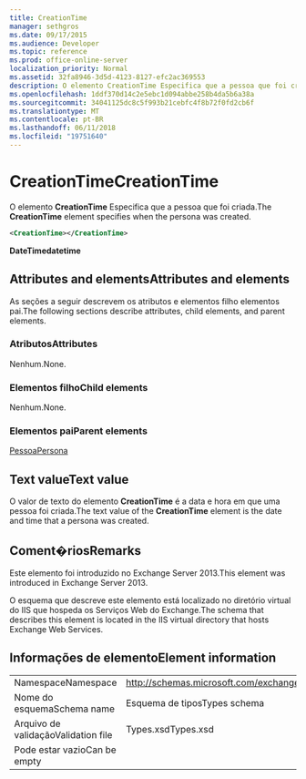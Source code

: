```yaml
---
title: CreationTime
manager: sethgros
ms.date: 09/17/2015
ms.audience: Developer
ms.topic: reference
ms.prod: office-online-server
localization_priority: Normal
ms.assetid: 32fa8946-3d5d-4123-8127-efc2ac369553
description: O elemento CreationTime Especifica que a pessoa que foi criada.
ms.openlocfilehash: 1ddf370d14c2e5ebc1d094abbe258b4da5b6a38a
ms.sourcegitcommit: 34041125dc8c5f993b21cebfc4f8b72f0fd2cb6f
ms.translationtype: MT
ms.contentlocale: pt-BR
ms.lasthandoff: 06/11/2018
ms.locfileid: "19751640"
---
```

# <a name="creationtime"></a><span data-ttu-id="af427-103">CreationTime</span><span class="sxs-lookup"><span data-stu-id="af427-103">CreationTime</span></span>

<span data-ttu-id="af427-104">O elemento **CreationTime** Especifica que a pessoa que foi criada.</span><span class="sxs-lookup"><span data-stu-id="af427-104">The **CreationTime** element specifies when the persona was created.</span></span> 
  
```XML
<CreationTime></CreationTime>
```

 <span data-ttu-id="af427-105">**DateTime**</span><span class="sxs-lookup"><span data-stu-id="af427-105">**datetime**</span></span>
## <a name="attributes-and-elements"></a><span data-ttu-id="af427-106">Attributes and elements</span><span class="sxs-lookup"><span data-stu-id="af427-106">Attributes and elements</span></span>

<span data-ttu-id="af427-107">As seções a seguir descrevem os atributos e elementos filho elementos pai.</span><span class="sxs-lookup"><span data-stu-id="af427-107">The following sections describe attributes, child elements, and parent elements.</span></span>
  
### <a name="attributes"></a><span data-ttu-id="af427-108">Atributos</span><span class="sxs-lookup"><span data-stu-id="af427-108">Attributes</span></span>

<span data-ttu-id="af427-109">Nenhum.</span><span class="sxs-lookup"><span data-stu-id="af427-109">None.</span></span>
  
### <a name="child-elements"></a><span data-ttu-id="af427-110">Elementos filho</span><span class="sxs-lookup"><span data-stu-id="af427-110">Child elements</span></span>

<span data-ttu-id="af427-111">Nenhum.</span><span class="sxs-lookup"><span data-stu-id="af427-111">None.</span></span>
  
### <a name="parent-elements"></a><span data-ttu-id="af427-112">Elementos pai</span><span class="sxs-lookup"><span data-stu-id="af427-112">Parent elements</span></span>

[<span data-ttu-id="af427-113">Pessoa</span><span class="sxs-lookup"><span data-stu-id="af427-113">Persona</span></span>](persona.md)
  
## <a name="text-value"></a><span data-ttu-id="af427-114">Text value</span><span class="sxs-lookup"><span data-stu-id="af427-114">Text value</span></span>

<span data-ttu-id="af427-115">O valor de texto do elemento **CreationTime** é a data e hora em que uma pessoa foi criada.</span><span class="sxs-lookup"><span data-stu-id="af427-115">The text value of the **CreationTime** element is the date and time that a persona was created.</span></span> 
  
## <a name="remarks"></a><span data-ttu-id="af427-116">Coment�rios</span><span class="sxs-lookup"><span data-stu-id="af427-116">Remarks</span></span>

<span data-ttu-id="af427-117">Este elemento foi introduzido no Exchange Server 2013.</span><span class="sxs-lookup"><span data-stu-id="af427-117">This element was introduced in Exchange Server 2013.</span></span>
  
<span data-ttu-id="af427-118">O esquema que descreve este elemento está localizado no diretório virtual do IIS que hospeda os Serviços Web do Exchange.</span><span class="sxs-lookup"><span data-stu-id="af427-118">The schema that describes this element is located in the IIS virtual directory that hosts Exchange Web Services.</span></span>
  
## <a name="element-information"></a><span data-ttu-id="af427-119">Informações de elemento</span><span class="sxs-lookup"><span data-stu-id="af427-119">Element information</span></span>

|||
|:-----|:-----|
|<span data-ttu-id="af427-120">Namespace</span><span class="sxs-lookup"><span data-stu-id="af427-120">Namespace</span></span>  <br/> |http://schemas.microsoft.com/exchange/services/2006/types  <br/> |
|<span data-ttu-id="af427-121">Nome do esquema</span><span class="sxs-lookup"><span data-stu-id="af427-121">Schema name</span></span>  <br/> |<span data-ttu-id="af427-122">Esquema de tipos</span><span class="sxs-lookup"><span data-stu-id="af427-122">Types schema</span></span>  <br/> |
|<span data-ttu-id="af427-123">Arquivo de validação</span><span class="sxs-lookup"><span data-stu-id="af427-123">Validation file</span></span>  <br/> |<span data-ttu-id="af427-124">Types.xsd</span><span class="sxs-lookup"><span data-stu-id="af427-124">Types.xsd</span></span>  <br/> |
|<span data-ttu-id="af427-125">Pode estar vazio</span><span class="sxs-lookup"><span data-stu-id="af427-125">Can be empty</span></span>  <br/> ||
   

